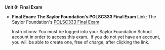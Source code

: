 **Unit 8: Final Exam** <span id="8"></span> 
-   **Final Exam: The Saylor Foundation's POLSC333 Final Exam**
    Link: The Saylor Foundation's [POLSC333 Final
    Exam](http://school.saylor.org/mod/quiz/view.php?id=454)  
      
     Instructions: You must be logged into your Saylor Foundation School
    account in order to access this exam.  If you do not yet have an
    account, you will be able to create one, free of charge, after
    clicking the link. 


